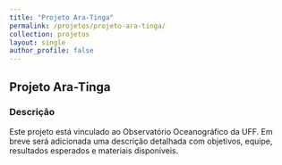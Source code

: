 ```yaml
---
title: "Projeto Ara-Tinga"
permalink: /projetos/projeto-ara-tinga/
collection: projetos
layout: single
author_profile: false
---
```


## Projeto Ara-Tinga



### Descrição

Este projeto está vinculado ao Observatório Oceanográfico da UFF. Em breve será adicionada uma descrição detalhada com objetivos, equipe, resultados esperados e materiais disponíveis.
